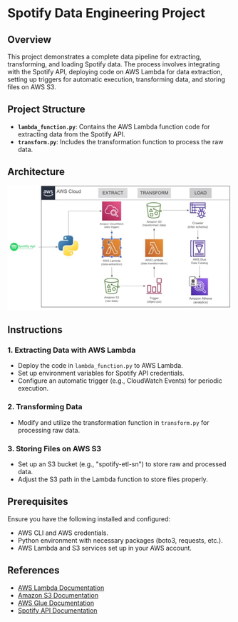 # Spotify Data Engineering Project

## Overview

This project demonstrates a complete data pipeline for extracting, transforming, and loading Spotify data. The process involves integrating with the Spotify API, deploying code on AWS Lambda for data extraction, setting up triggers for automatic execution, transforming data, and storing files on AWS S3.

## Project Structure

- **`lambda_function.py`**: Contains the AWS Lambda function code for extracting data from the Spotify API.
- **`transform.py`**: Includes the transformation function to process the raw data.

## Architecture
![Architecture](https://github.com/PyBeginner1/Spotfiy-Data-Pipeline-End-To-End-Python-Data-Engineering-Project/blob/main/Architecture.jpg)

## Instructions

### 1. Extracting Data with AWS Lambda

- Deploy the code in `lambda_function.py` to AWS Lambda.
- Set up environment variables for Spotify API credentials.
- Configure an automatic trigger (e.g., CloudWatch Events) for periodic execution.

### 2. Transforming Data

- Modify and utilize the transformation function in `transform.py` for processing raw data.

### 3. Storing Files on AWS S3

- Set up an S3 bucket (e.g., "spotify-etl-sn") to store raw and processed data.
- Adjust the S3 path in the Lambda function to store files properly.

## Prerequisites

Ensure you have the following installed and configured:

- AWS CLI and AWS credentials.
- Python environment with necessary packages (boto3, requests, etc.).
- AWS Lambda and S3 services set up in your AWS account.

## References

- [AWS Lambda Documentation](https://docs.aws.amazon.com/lambda/)
- [Amazon S3 Documentation](https://docs.aws.amazon.com/s3/)
- [AWS Glue Documentation](https://docs.aws.amazon.com/glue/)
- [Spotify API Documentation](https://developer.spotify.com/documentation/web-api/)
